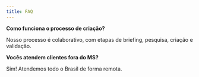 ```yaml
---
title: FAQ
---
```


**Como funciona o processo de criação?**

Nosso processo é colaborativo, com etapas de briefing, pesquisa, criação e validação.

**Vocês atendem clientes fora do MS?**

Sim! Atendemos todo o Brasil de forma remota.
